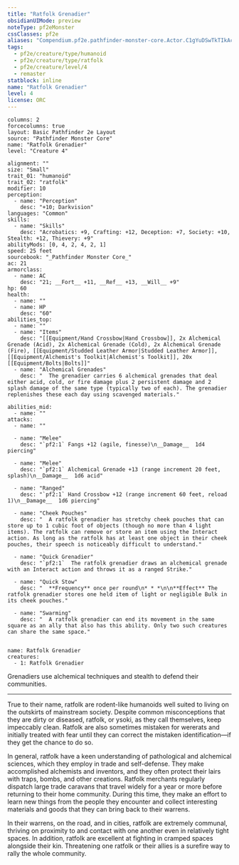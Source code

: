 ```yaml
---
title: "Ratfolk Grenadier"
obsidianUIMode: preview
noteType: pf2eMonster
cssClasses: pf2e
aliases: "Compendium.pf2e.pathfinder-monster-core.Actor.C1gYuDSwTkTIkAcC" 
tags:
  - pf2e/creature/type/humanoid
  - pf2e/creature/type/ratfolk
  - pf2e/creature/level/4
  - remaster
statblock: inline
name: "Ratfolk Grenadier"
level: 4
license: ORC
---
```


```statblock
columns: 2
forcecolumns: true
layout: Basic Pathfinder 2e Layout
source: "Pathfinder Monster Core"
name: "Ratfolk Grenadier"
level: "Creature 4"

alignment: ""
size: "Small"
trait_01: "humanoid"
trait_02: "ratfolk"
modifier: 10
perception:
  - name: "Perception"
    desc: "+10; Darkvision"
languages: "Common"
skills:
  - name: "Skills"
    desc: "Acrobatics: +9, Crafting: +12, Deception: +7, Society: +10, Stealth: +12, Thievery: +9"
abilityMods: [0, 4, 2, 4, 2, 1]
speed: 25 feet
sourcebook: "_Pathfinder Monster Core_"
ac: 21
armorclass:
  - name: AC
    desc: "21; __Fort__ +11, __Ref__ +13, __Will__ +9"
hp: 60
health:
  - name: ""
  - name: HP
    desc: "60"
abilities_top:
  - name: ""
  - name: "Items"
    desc: "[[Equipment/Hand Crossbow|Hand Crossbow]], 2x Alchemical Grenade (Acid), 2x Alchemical Grenade (Cold), 2x Alchemical Grenade (Fire), [[Equipment/Studded Leather Armor|Studded Leather Armor]], [[Equipment/Alchemist's Toolkit|Alchemist's Toolkit]], 20x [[Equipment/Bolts|Bolts]]"
  - name: "Alchemical Grenades"
    desc: "  The grenadier carries 6 alchemical grenades that deal either acid, cold, or fire damage plus 2 persistent damage and 2 splash damage of the same type (typically two of each). The grenadier replenishes these each day using scavenged materials."

abilities_mid:
  - name: ""
attacks:
  - name: ""

  - name: "Melee"
    desc: "`pf2:1` Fangs +12 (agile, finesse)\n__Damage__  1d4 piercing"

  - name: "Melee"
    desc: "`pf2:1` Alchemical Grenade +13 (range increment 20 feet, splash)\n__Damage__  1d6 acid"

  - name: "Ranged"
    desc: "`pf2:1` Hand Crossbow +12 (range increment 60 feet, reload 1)\n__Damage__  1d6 piercing"

  - name: "Cheek Pouches"
    desc: "  A ratfolk grenadier has stretchy cheek pouches that can store up to 1 cubic foot of objects (though no more than 4 light items). The ratfolk can remove or store an item using the Interact action. As long as the ratfolk has at least one object in their cheek pouches, their speech is noticeably difficult to understand."

  - name: "Quick Grenadier"
    desc: "`pf2:1`  The ratfolk grenadier draws an alchemical grenade with an Interact action and throws it as a ranged Strike."

  - name: "Quick Stow"
    desc: "  **Frequency** once per round\n* * *\n\n**Effect** The ratfolk grenadier stores one held item of light or negligible Bulk in its cheek pouches."

  - name: "Swarming"
    desc: "  A ratfolk grenadier can end its movement in the same square as an ally that also has this ability. Only two such creatures can share the same space."
 
```

```encounter-table
name: Ratfolk Grenadier
creatures:
  - 1: Ratfolk Grenadier
```



Grenadiers use alchemical techniques and stealth to defend their communities.

* * *

True to their name, ratfolk are rodent-like humanoids well suited to living on the outskirts of mainstream society. Despite common misconceptions that they are dirty or diseased, ratfolk, or ysoki, as they call themselves, keep impeccably clean. Ratfolk are also sometimes mistaken for wererats and initially treated with fear until they can correct the mistaken identification—if they get the chance to do so.

In general, ratfolk have a keen understanding of pathological and alchemical sciences, which they employ in trade and self-defense. They make accomplished alchemists and inventors, and they often protect their lairs with traps, bombs, and other creations. Ratfolk merchants regularly dispatch large trade caravans that travel widely for a year or more before returning to their home community. During this time, they make an effort to learn new things from the people they encounter and collect interesting materials and goods that they can bring back to their warrens.

In their warrens, on the road, and in cities, ratfolk are extremely communal, thriving on proximity to and contact with one another even in relatively tight spaces. In addition, ratfolk are excellent at fighting in cramped spaces alongside their kin. Threatening one ratfolk or their allies is a surefire way to rally the whole community.
